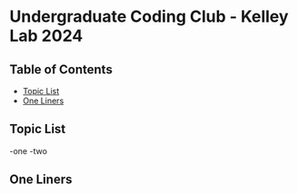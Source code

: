 Undergraduate Coding Club - Kelley Lab 2024
================

## Table of Contents

[//]: # (BEGIN automated TOC section, any edits will be overwritten on next source refresh)

* [Topic List](#topic-list)
* [One Liners](#one-liners)



## Topic List

-one
-two

## One Liners

